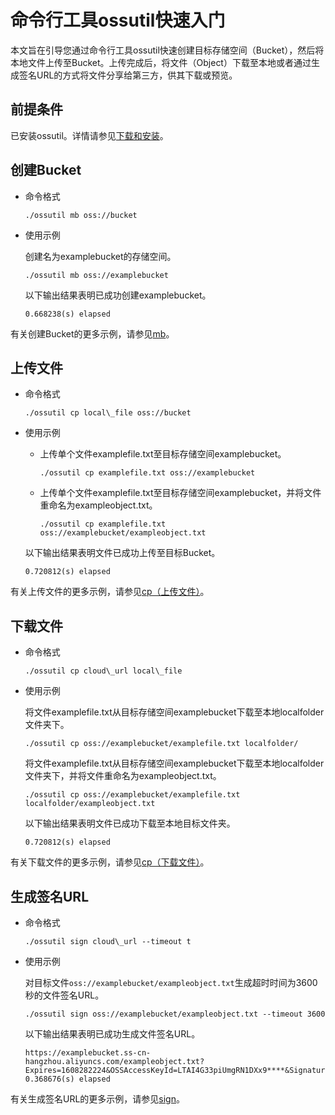 # 命令行工具ossutil快速入门

本文旨在引导您通过命令行工具ossutil快速创建目标存储空间（Bucket），然后将本地文件上传至Bucket。上传完成后，将文件（Object）下载至本地或者通过生成签名URL的方式将文件分享给第三方，供其下载或预览。

## 前提条件

已安装ossutil。详情请参见[下载和安装](/cn.zh-CN/常用工具/命令行工具ossutil/下载和安装.md)。

## 创建Bucket

-   命令格式

    ```
    ./ossutil mb oss://bucket
    ```

-   使用示例

    创建名为examplebucket的存储空间。

    ```
    ./ossutil mb oss://examplebucket
    ```

    以下输出结果表明已成功创建examplebucket。

    ```
    0.668238(s) elapsed
    ```


有关创建Bucket的更多示例，请参见[mb](/cn.zh-CN/常用工具/命令行工具ossutil/常用命令/mb.md)。

## 上传文件

-   命令格式

    ```
    ./ossutil cp local\_file oss://bucket
    ```

-   使用示例

    -   上传单个文件examplefile.txt至目标存储空间examplebucket。

        ```
        ./ossutil cp examplefile.txt oss://examplebucket
        ```

    -   上传单个文件examplefile.txt至目标存储空间examplebucket，并将文件重命名为exampleobject.txt。

        ```
        ./ossutil cp examplefile.txt oss://examplebucket/exampleobject.txt
        ```

    以下输出结果表明文件已成功上传至目标Bucket。

    ```
    0.720812(s) elapsed
    ```


有关上传文件的更多示例，请参见[cp（上传文件）](/cn.zh-CN/常用工具/命令行工具ossutil/常用命令/cp/上传文件.md)。

## 下载文件

-   命令格式

    ```
    ./ossutil cp cloud\_url local\_file
    ```

-   使用示例

    将文件examplefile.txt从目标存储空间examplebucket下载至本地localfolder文件夹下。

    ```
    ./ossutil cp oss://examplebucket/examplefile.txt localfolder/
    ```

    将文件examplefile.txt从目标存储空间examplebucket下载至本地localfolder文件夹下，并将文件重命名为exampleobject.txt。

    ```
    ./ossutil cp oss://examplebucket/examplefile.txt localfolder/exampleobject.txt
    ```

    以下输出结果表明文件已成功下载至本地目标文件夹。

    ```
    0.720812(s) elapsed
    ```


有关下载文件的更多示例，请参见[cp（下载文件）](/cn.zh-CN/常用工具/命令行工具ossutil/常用命令/cp/下载文件.md)。

## 生成签名URL

-   命令格式

    ```
    ./ossutil sign cloud\_url --timeout t
    ```

-   使用示例

    对目标文件`oss://examplebucket/exampleobject.txt`生成超时时间为3600秒的文件签名URL。

    ```
    ./ossutil sign oss://examplebucket/exampleobject.txt --timeout 3600 
    ```

    以下输出结果表明已成功生成文件签名URL。

    ```
    https://examplebucket.ss-cn-hangzhou.aliyuncs.com/exampleobject.txt?Expires=1608282224&OSSAccessKeyId=LTAI4G33piUmgRN1DXx9****&Signature=jo4%2FGykfuc1A4fvyvKRpRyymYH****
    0.368676(s) elapsed
    ```


有关生成签名URL的更多示例，请参见[sign](/cn.zh-CN/常用工具/命令行工具ossutil/常用命令/sign.md)。

